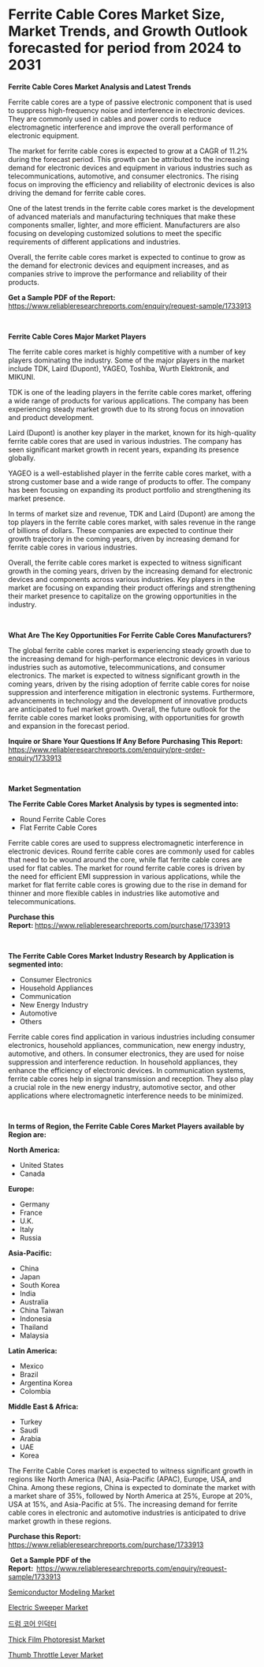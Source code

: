 <p><h1>Ferrite Cable Cores Market Size, Market Trends, and Growth Outlook forecasted for period from 2024 to 2031</h1></p><p><strong>Ferrite Cable Cores Market Analysis and Latest Trends</strong></p>
<p><p>Ferrite cable cores are a type of passive electronic component that is used to suppress high-frequency noise and interference in electronic devices. They are commonly used in cables and power cords to reduce electromagnetic interference and improve the overall performance of electronic equipment.</p><p>The market for ferrite cable cores is expected to grow at a CAGR of 11.2% during the forecast period. This growth can be attributed to the increasing demand for electronic devices and equipment in various industries such as telecommunications, automotive, and consumer electronics. The rising focus on improving the efficiency and reliability of electronic devices is also driving the demand for ferrite cable cores.</p><p>One of the latest trends in the ferrite cable cores market is the development of advanced materials and manufacturing techniques that make these components smaller, lighter, and more efficient. Manufacturers are also focusing on developing customized solutions to meet the specific requirements of different applications and industries.</p><p>Overall, the ferrite cable cores market is expected to continue to grow as the demand for electronic devices and equipment increases, and as companies strive to improve the performance and reliability of their products.</p></p>
<p><strong>Get a Sample PDF of the Report:&nbsp;</strong> <a href="https://www.reliableresearchreports.com/enquiry/request-sample/1733913">https://www.reliableresearchreports.com/enquiry/request-sample/1733913</a></p>
<p>&nbsp;</p>
<p><strong>Ferrite Cable Cores Major Market Players</strong></p>
<p><p>The ferrite cable cores market is highly competitive with a number of key players dominating the industry. Some of the major players in the market include TDK, Laird (Dupont), YAGEO, Toshiba, Wurth Elektronik, and MIKUNI.</p><p>TDK is one of the leading players in the ferrite cable cores market, offering a wide range of products for various applications. The company has been experiencing steady market growth due to its strong focus on innovation and product development.</p><p>Laird (Dupont) is another key player in the market, known for its high-quality ferrite cable cores that are used in various industries. The company has seen significant market growth in recent years, expanding its presence globally.</p><p>YAGEO is a well-established player in the ferrite cable cores market, with a strong customer base and a wide range of products to offer. The company has been focusing on expanding its product portfolio and strengthening its market presence.</p><p>In terms of market size and revenue, TDK and Laird (Dupont) are among the top players in the ferrite cable cores market, with sales revenue in the range of billions of dollars. These companies are expected to continue their growth trajectory in the coming years, driven by increasing demand for ferrite cable cores in various industries.</p><p>Overall, the ferrite cable cores market is expected to witness significant growth in the coming years, driven by the increasing demand for electronic devices and components across various industries. Key players in the market are focusing on expanding their product offerings and strengthening their market presence to capitalize on the growing opportunities in the industry.</p></p>
<p>&nbsp;</p>
<p><strong>What Are The Key Opportunities For Ferrite Cable Cores Manufacturers?</strong></p>
<p><p>The global ferrite cable cores market is experiencing steady growth due to the increasing demand for high-performance electronic devices in various industries such as automotive, telecommunications, and consumer electronics. The market is expected to witness significant growth in the coming years, driven by the rising adoption of ferrite cable cores for noise suppression and interference mitigation in electronic systems. Furthermore, advancements in technology and the development of innovative products are anticipated to fuel market growth. Overall, the future outlook for the ferrite cable cores market looks promising, with opportunities for growth and expansion in the forecast period.</p></p>
<p><strong>Inquire or Share Your Questions If Any Before Purchasing This Report:</strong> <a href="https://www.reliableresearchreports.com/enquiry/pre-order-enquiry/1733913">https://www.reliableresearchreports.com/enquiry/pre-order-enquiry/1733913</a></p>
<p>&nbsp;</p>
<p><strong>Market Segmentation</strong></p>
<p><strong>The Ferrite Cable Cores Market Analysis by types is segmented into:</strong></p>
<p><ul><li>Round Ferrite Cable Cores</li><li>Flat Ferrite Cable Cores</li></ul></p>
<p><p>Ferrite cable cores are used to suppress electromagnetic interference in electronic devices. Round ferrite cable cores are commonly used for cables that need to be wound around the core, while flat ferrite cable cores are used for flat cables. The market for round ferrite cable cores is driven by the need for efficient EMI suppression in various applications, while the market for flat ferrite cable cores is growing due to the rise in demand for thinner and more flexible cables in industries like automotive and telecommunications.</p></p>
<p><strong>Purchase this Report:&nbsp;</strong><a href="https://www.reliableresearchreports.com/purchase/1733913">https://www.reliableresearchreports.com/purchase/1733913</a></p>
<p>&nbsp;</p>
<p><strong>The Ferrite Cable Cores Market Industry Research by Application is segmented into:</strong></p>
<p><ul><li>Consumer Electronics</li><li>Household Appliances</li><li>Communication</li><li>New Energy Industry</li><li>Automotive</li><li>Others</li></ul></p>
<p><p>Ferrite cable cores find application in various industries including consumer electronics, household appliances, communication, new energy industry, automotive, and others. In consumer electronics, they are used for noise suppression and interference reduction. In household appliances, they enhance the efficiency of electronic devices. In communication systems, ferrite cable cores help in signal transmission and reception. They also play a crucial role in the new energy industry, automotive sector, and other applications where electromagnetic interference needs to be minimized.</p></p>
<p>&nbsp;</p>
<p><strong>In terms of Region, the Ferrite Cable Cores Market Players available by Region are:</strong></p>
<p>
    <p> <strong> North America: </strong>
        <ul>
            <li>United States</li>
            <li>Canada</li>
        </ul>
        </p> 
    <p> <strong> Europe: </strong>
        <ul>
            <li>Germany</li>
            <li>France</li>
            <li>U.K.</li>
            <li>Italy</li>
            <li>Russia</li>
        </ul>
        </p> 
    <p> <strong> Asia-Pacific: </strong>
        <ul>
            <li>China</li>
            <li>Japan</li>
            <li>South Korea</li>
            <li>India</li>
            <li>Australia</li>
            <li>China Taiwan</li>
            <li>Indonesia</li>
            <li>Thailand</li>
            <li>Malaysia</li>
        </ul>
        </p> 
    <p> <strong> Latin America: </strong>
        <ul>
            <li>Mexico</li>
            <li>Brazil</li>
            <li>Argentina Korea</li>
            <li>Colombia</li>
        </ul>
        </p> 
    <p> <strong> Middle East & Africa: </strong>
        <ul>
            <li>Turkey</li>
            <li>Saudi</li>
            <li>Arabia</li>
            <li>UAE</li>
            <li>Korea</li>
        </ul>
    </p>
    </p>
<p><p>The Ferrite Cable Cores market is expected to witness significant growth in regions like North America (NA), Asia-Pacific (APAC), Europe, USA, and China. Among these regions, China is expected to dominate the market with a market share of 35%, followed by North America at 25%, Europe at 20%, USA at 15%, and Asia-Pacific at 5%. The increasing demand for ferrite cable cores in electronic and automotive industries is anticipated to drive market growth in these regions.</p></p>
<p><strong>Purchase this Report: </strong><a href="https://www.reliableresearchreports.com/purchase/1733913">https://www.reliableresearchreports.com/purchase/1733913</a></p>
<p>&nbsp;<strong>Get a Sample PDF of the Report:&nbsp;&nbsp;</strong><a href="https://www.reliableresearchreports.com/enquiry/request-sample/1733913">https://www.reliableresearchreports.com/enquiry/request-sample/1733913</a></p>
<p><strong></strong></p>
<p><p><a href="https://github.com/wusalecollins540tpqoz/Market-Research-Report-List-1/blob/main/semiconductor-modeling-market.md">Semiconductor Modeling Market</a></p><p><a href="https://issuu.com/reportprime-2/docs/electric-sweeper-market-size-2030.pptx">Electric Sweeper Market</a></p><p><a href="https://github.com/royErdmtyan906778/Market-Research-Report-List-1/blob/main/150113910622.md">드럼 코어 인덕터</a></p><p><a href="https://github.com/pjcfca/Market-Research-Report-List-2/blob/main/thick-film-photoresist-market.md">Thick Film Photoresist Market</a></p><p><a href="https://issuu.com/reportprime-2/docs/thumb-throttle-lever-market-size-2030.pptx">Thumb Throttle Lever Market</a></p></p>